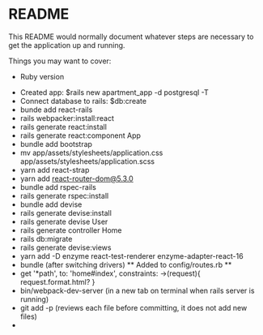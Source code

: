 # README

This README would normally document whatever steps are necessary to get the
application up and running.

Things you may want to cover:

- Ruby version

* Created app: $rails new apartment_app -d postgresql -T
* Connect database to rails: $db:create
* bunde add react-rails
* rails webpacker:install:react
* rails generate react:install
* rails generate react:component App
* bundle add bootstrap
* mv app/assets/stylesheets/application.css app/assets/stylesheets/application.scss
* yarn add react-strap
* yarn add react-router-dom@5.3.0
* bundle add rspec-rails
* rails generate rspec:install
* bundle add devise
* rails generate devise:install
* rails generate devise User
* rails generate controller Home
* rails db:migrate
* rails generate devise:views
* yarn add -D enzyme react-test-renderer enzyme-adapter-react-16
* bundle (after switching drivers)
  ** Added to config/routes.rb **
* get '\*path', to: 'home#index', constraints: ->(request){ request.format.html? }
* bin/webpack-dev-server (in a new tab on terminal when rails server is running)
* git add -p (reviews each file before committing, it does not add new files)
*
